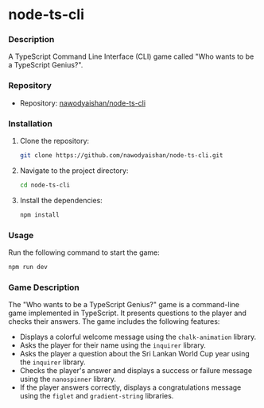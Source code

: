 # node-ts-cli

### Description

A TypeScript Command Line Interface (CLI) game called "Who wants to be a TypeScript Genius?".

### Repository

- Repository: [nawodyaishan/node-ts-cli](https://github.com/nawodyaishan/node-ts-cli.git)

### Installation

1. Clone the repository:

   ```bash
   git clone https://github.com/nawodyaishan/node-ts-cli.git
   ```

2. Navigate to the project directory:

   ```bash
   cd node-ts-cli
   ```

3. Install the dependencies:

   ```bash
   npm install
   ```

### Usage

Run the following command to start the game:

```bash
npm run dev
```

### Game Description

The "Who wants to be a TypeScript Genius?" game is a command-line game implemented in TypeScript. It presents questions to the player and checks their answers. The game includes the following features:

- Displays a colorful welcome message using the `chalk-animation` library.
- Asks the player for their name using the `inquirer` library.
- Asks the player a question about the Sri Lankan World Cup year using the `inquirer` library.
- Checks the player's answer and displays a success or failure message using the `nanospinner` library.
- If the player answers correctly, displays a congratulations message using the `figlet` and `gradient-string` libraries.
